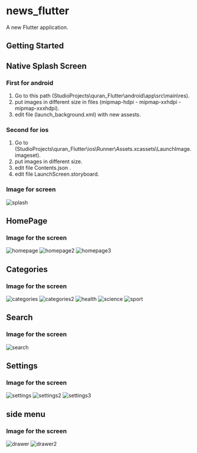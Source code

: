 # news_flutter

A new Flutter application.

## Getting Started
## Native Splash Screen

### First for android 
1. Go to this path (StudioProjects\quran_Flutter\android\app\src\main\res).
2. put images in different size in files (mipmap-hdpi - mipmap-xxhdpi - mipmap-xxxhdpi).
3. edit file (launch_background.xml) with new assests.

### Second for ios
1. Go to (StudioProjects\quran_Flutter\ios\Runner\Assets.xcassets\LaunchImage.imageset).
2. put images in different size.
3. edit file Contents.json .
4. edit file LaunchScreen.storyboard.

### Image for screen
![splash](https://user-images.githubusercontent.com/61477146/130704678-cca05035-5086-4847-8ec8-654f48c154c1.jpeg)


## HomePage
### Image for the screen
![homepage](https://user-images.githubusercontent.com/61477146/130704823-ef4291c1-6568-43a0-a806-9b97c95c140e.jpeg)
![homepage2](https://user-images.githubusercontent.com/61477146/130704832-1b1005f3-daa1-4da7-92e1-1e24af477a1f.jpeg)
![homepage3](https://user-images.githubusercontent.com/61477146/130704838-d13facd0-7c2c-45e1-8def-15b2e2c166c2.jpeg)

## Categories
### Image for the screen
![categories](https://user-images.githubusercontent.com/61477146/130704877-9c186637-d6ff-490f-b2ba-e06311d99210.jpeg)
![categories2](https://user-images.githubusercontent.com/61477146/130704883-29b675b0-2474-4251-adc0-b39d31c3161d.jpeg)
![health](https://user-images.githubusercontent.com/61477146/130704962-b9f499e5-7b36-4a8e-89c0-01679c17be4f.jpeg)
![science](https://user-images.githubusercontent.com/61477146/130704972-d6de648b-43d1-4789-b690-86ab64114ea3.jpeg)
![sport](https://user-images.githubusercontent.com/61477146/130704977-3db84fd9-9d4b-4657-8bce-17ed8adc9726.jpeg)


## Search
### Image for the screen
![search](https://user-images.githubusercontent.com/61477146/130704920-7ee3ba71-0257-4739-8d78-14f602c8dab0.jpeg)

## Settings
### Image for the screen
![settings](https://user-images.githubusercontent.com/61477146/130704941-1dcb14db-83f6-4add-aa11-719365fae37d.jpeg)
![settings2](https://user-images.githubusercontent.com/61477146/130704945-0b3d13de-b79b-428c-a01d-d4df39b2df44.jpeg)
![settings3](https://user-images.githubusercontent.com/61477146/130704951-48769e9c-43d1-44ae-8042-84e6c556c9d2.jpeg)



## side menu
### Image for the screen
![drawer](https://user-images.githubusercontent.com/61477146/130704727-8b0725ad-ff63-4b1b-8cde-32527f807bc8.jpeg)
![drawer2](https://user-images.githubusercontent.com/61477146/130704733-f2945982-02f7-42e1-b852-31e7bfdbd5dd.jpeg)



